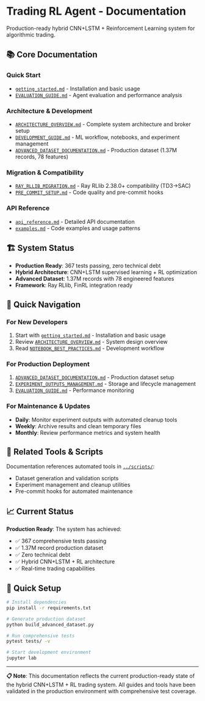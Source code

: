 # Trading RL Agent - Documentation

Production-ready hybrid CNN+LSTM + Reinforcement Learning system for algorithmic trading.

## 📚 Core Documentation

### Quick Start

- [`getting_started.md`](getting_started.md) - Installation and basic usage
- [`EVALUATION_GUIDE.md`](EVALUATION_GUIDE.md) - Agent evaluation and performance analysis

### Architecture & Development

- [`ARCHITECTURE_OVERVIEW.md`](ARCHITECTURE_OVERVIEW.md) - Complete system architecture and broker setup
- [`DEVELOPMENT_GUIDE.md`](DEVELOPMENT_GUIDE.md) - ML workflow, notebooks, and experiment management
- [`ADVANCED_DATASET_DOCUMENTATION.md`](ADVANCED_DATASET_DOCUMENTATION.md) - Production dataset (1.37M records, 78 features)

### Migration & Compatibility

- [`RAY_RLLIB_MIGRATION.md`](RAY_RLLIB_MIGRATION.md) - Ray RLlib 2.38.0+ compatibility (TD3→SAC)
- [`PRE_COMMIT_SETUP.md`](PRE_COMMIT_SETUP.md) - Code quality and pre-commit hooks

### API Reference

- [`api_reference.md`](api_reference.md) - Detailed API documentation
- [`examples.md`](examples.md) - Code examples and usage patterns

## 🏗️ System Status

- **Production Ready**: 367 tests passing, zero technical debt
- **Hybrid Architecture**: CNN+LSTM supervised learning + RL optimization
- **Advanced Dataset**: 1.37M records with 78 engineered features
- **Framework**: Ray RLlib, FinRL integration ready

## 🎯 Quick Navigation

### For New Developers

1. Start with [`getting_started.md`](getting_started.md) - Installation and basic usage
2. Review [`ARCHITECTURE_OVERVIEW.md`](ARCHITECTURE_OVERVIEW.md) - System design overview
3. Read [`NOTEBOOK_BEST_PRACTICES.md`](NOTEBOOK_BEST_PRACTICES.md) - Development workflow

### For Production Deployment

1. [`ADVANCED_DATASET_DOCUMENTATION.md`](ADVANCED_DATASET_DOCUMENTATION.md) - Production dataset setup
2. [`EXPERIMENT_OUTPUTS_MANAGEMENT.md`](EXPERIMENT_OUTPUTS_MANAGEMENT.md) - Storage and lifecycle management
3. [`EVALUATION_GUIDE.md`](EVALUATION_GUIDE.md) - Performance monitoring

### For Maintenance & Updates

- **Daily**: Monitor experiment outputs with automated cleanup tools
- **Weekly**: Archive results and clean temporary files
- **Monthly**: Review performance metrics and system health

## 🔧 Related Tools & Scripts

Documentation references automated tools in [`../scripts/`](../scripts/):

- Dataset generation and validation scripts
- Experiment management and cleanup utilities
- Pre-commit hooks for automated maintenance

## 📈 Current Status

**Production Ready**: The system has achieved:

- ✅ 367 comprehensive tests passing
- ✅ 1.37M record production dataset
- ✅ Zero technical debt
- ✅ Hybrid CNN+LSTM + RL architecture
- ✅ Real-time trading capabilities

## 🚀 Quick Setup

```bash
# Install dependencies
pip install -r requirements.txt

# Generate production dataset
python build_advanced_dataset.py

# Run comprehensive tests
pytest tests/ -v

# Start development environment
jupyter lab
```

---

**📋 Note**: This documentation reflects the current production-ready state of the hybrid CNN+LSTM + RL trading system. All guides and tools have been validated in the production environment with comprehensive test coverage.
